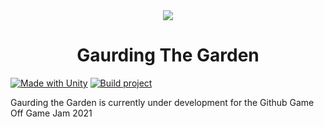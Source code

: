 <div align="center">
    <img src="Assets/UI Assets/Title.png">
    <h1>Gaurding The Garden</h1>
</div align="center">

[![Made with Unity](https://img.shields.io/badge/Made%20with-Unity-57b9d3.svg?style=for-the-badge&logo=unity)](https://unity3d.com)
[![Build project](https://github.com/KennanHunter/GameOff2021/actions/workflows/build.yml/badge.svg)](https://github.com/KennanHunter/GameOff2021/actions/workflows/build.yml)

Gaurding the Garden is currently under development for the Github Game Off Game Jam 2021
